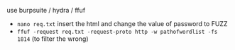 use burpsuite / hydra / ffuf
- `nano req.txt` insert the html and change the value of password to FUZZ
- `ffuf -request req.txt -request-proto http -w pathofwordlist -fs 1814` (to filter the wrong)